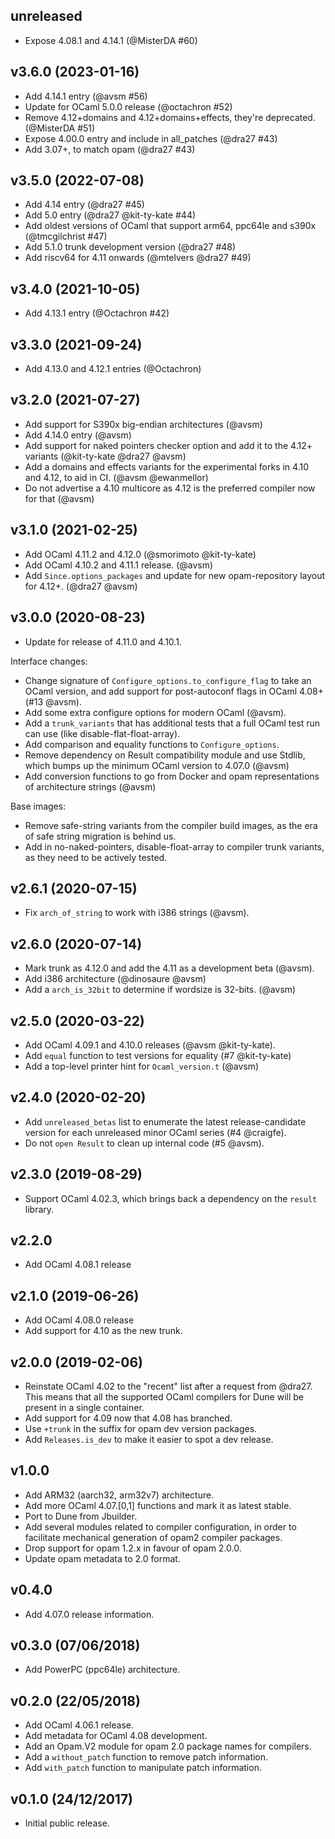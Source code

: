 ## unreleased

* Expose 4.08.1 and 4.14.1 (@MisterDA #60)

## v3.6.0 (2023-01-16)

* Add 4.14.1 entry (@avsm #56)
* Update for OCaml 5.0.0 release (@octachron #52)
* Remove 4.12+domains and 4.12+domains+effects, they're deprecated.
  (@MisterDA #51)
* Expose 4.00.0 entry and include in all_patches (@dra27 #43)
* Add 3.07+, to match opam (@dra27 #43)

## v3.5.0 (2022-07-08)

* Add 4.14 entry (@dra27 #45)
* Add 5.0 entry (@dra27 @kit-ty-kate #44)
* Add oldest versions of OCaml that support arm64, ppc64le and s390x (@tmcgilchrist #47)
* Add 5.1.0 trunk development version (@dra27 #48)
* Add riscv64 for 4.11 onwards (@mtelvers @dra27 #49)

## v3.4.0 (2021-10-05)

* Add 4.13.1 entry (@Octachron #42)

## v3.3.0 (2021-09-24)

* Add 4.13.0 and 4.12.1 entries (@Octachron)

## v3.2.0 (2021-07-27)

* Add support for S390x big-endian architectures (@avsm)
* Add 4.14.0 entry (@avsm)
* Add support for naked pointers checker option and add it to
  the 4.12+ variants (@kit-ty-kate @dra27 @avsm)
* Add a domains and effects variants for the experimental
  forks in 4.10 and 4.12, to aid in CI. (@avsm @ewanmellor)
* Do not advertise a 4.10 multicore as 4.12 is the preferred
  compiler now for that (@avsm)

## v3.1.0 (2021-02-25)

* Add OCaml 4.11.2 and 4.12.0 (@smorimoto @kit-ty-kate)
* Add OCaml 4.10.2 and 4.11.1 release. (@avsm)
* Add `Since.options_packages` and update for new opam-repository
  layout for 4.12+. (@dra27 @avsm)

## v3.0.0 (2020-08-23)

* Update for release of 4.11.0 and 4.10.1.

Interface changes:
* Change signature of `Configure_options.to_configure_flag` to
  take an OCaml version, and add support for post-autoconf
  flags in OCaml 4.08+ (#13 @avsm).
* Add some extra configure options for modern OCaml (@avsm).
* Add a `trunk_variants` that has additional tests that a
  full OCaml test run can use (like disable-flat-float-array).
* Add comparison and equality functions to `Configure_options`.
* Remove dependency on Result compatibility module and use
  Stdlib, which bumps up the minimum OCaml version to 4.07.0 (@avsm)
* Add conversion functions to go from Docker and opam
  representations of architecture strings (@avsm)

Base images:
* Remove safe-string variants from the compiler build images,
  as the era of safe string migration is behind us.
* Add in no-naked-pointers, disable-float-array to compiler
  trunk variants, as they need to be actively tested.

## v2.6.1 (2020-07-15)

* Fix `arch_of_string` to work with i386 strings (@avsm).

## v2.6.0 (2020-07-14)

* Mark trunk as 4.12.0 and add the 4.11 as a development beta (@avsm).
* Add i386 architecture (@dinosaure @avsm)
* Add a `arch_is_32bit` to determine if wordsize is 32-bits. (@avsm)

## v2.5.0 (2020-03-22)

* Add OCaml 4.09.1 and 4.10.0 releases (@avsm @kit-ty-kate).
* Add `equal` function to test versions for equality (#7 @kit-ty-kate)
* Add a top-level printer hint for `Ocaml_version.t` (@avsm)

## v2.4.0 (2020-02-20)

* Add `unreleased_betas` list to enumerate the latest release-candidate
  version for each unreleased minor OCaml series (#4 @craigfe).
* Do not `open Result` to clean up internal code (#5 @avsm).

## v2.3.0 (2019-08-29)

* Support OCaml 4.02.3, which brings back a dependency on
  the `result` library.

## v2.2.0

* Add OCaml 4.08.1 release

## v2.1.0 (2019-06-26)
* Add OCaml 4.08.0 release
* Add support for 4.10 as the new trunk.

## v2.0.0 (2019-02-06)

* Reinstate OCaml 4.02 to the "recent" list after a request
  from @dra27.  This means that all the supported OCaml compilers
  for Dune will be present in a single container.
* Add support for 4.09 now that 4.08 has branched.
* Use `+trunk` in the suffix for opam dev version packages.
* Add `Releases.is_dev` to make it easier to spot a dev release.

## v1.0.0

* Add ARM32 (aarch32, arm32v7) architecture.
* Add more OCaml 4.07.[0,1] functions and mark it as latest stable.
* Port to Dune from Jbuilder.
* Add several modules related to compiler configuration, in order
  to facilitate mechanical generation of opam2 compiler packages.
* Drop support for opam 1.2.x in favour of opam 2.0.0.
* Update opam metadata to 2.0 format.

## v0.4.0

* Add 4.07.0 release information.

## v0.3.0 (07/06/2018)

* Add PowerPC (ppc64le) architecture.

## v0.2.0 (22/05/2018)

* Add OCaml 4.06.1 release.
* Add metadata for OCaml 4.08 development.
* Add an Opam.V2 module for opam 2.0 package names for compilers.
* Add a `without_patch` function to remove patch information.
* Add `with_patch` function to manipulate patch information.

## v0.1.0 (24/12/2017)

* Initial public release.
